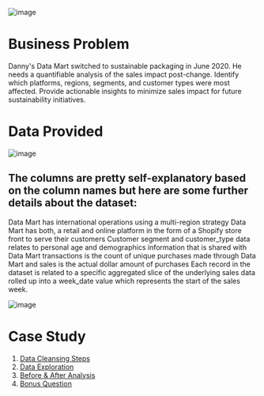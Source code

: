 ![image](https://github.com/user-attachments/assets/8d7c1482-8ede-4485-bfbf-7c160a8406dd)


# Business Problem
Danny's Data Mart switched to sustainable packaging in June 2020. He needs a quantifiable analysis of the sales impact post-change.
Identify which platforms, regions, segments, and customer types were most affected.
Provide actionable insights to minimize sales impact for future sustainability initiatives.

# Data Provided
 ![image](https://github.com/user-attachments/assets/47abbaaa-eac6-4ea4-b1f6-7f437056b170)

 ## The columns are pretty self-explanatory based on the column names but here are some further details about the dataset:

Data Mart has international operations using a multi-region strategy
Data Mart has both, a retail and online platform in the form of a Shopify store front to serve their customers
Customer segment and customer_type data relates to personal age and demographics information that is shared with Data Mart
transactions is the count of unique purchases made through Data Mart and sales is the actual dollar amount of purchases
Each record in the dataset is related to a specific aggregated slice of the underlying sales data rolled up into a week_date value which represents the start of the sales week.

![image](https://github.com/user-attachments/assets/7f741664-0405-4d27-89fa-a4c3daaa3411)

 # Case Study 
1.  [Data Cleansing Steps](https://github.com/RathiAnki/-8WeekSQLChallenge-Dany-Ma-/blob/main/Data%20Mart/A.%20Data%20Cleansing%20Steps.md)
2. [ Data Exploration](https://github.com/RathiAnki/-8WeekSQLChallenge-Dany-Ma-/blob/main/Data%20Mart/B.%20Data%20Exploration.md)
3. [Before & After Analysis](https://github.com/RathiAnki/-8WeekSQLChallenge-Dany-Ma-/blob/main/Data%20Mart/C.%20Before%20%26%20After%20Analysis%20.md)
4.  [Bonus Question](https://github.com/RathiAnki/-8WeekSQLChallenge-Dany-Ma-/blob/main/Data%20Mart/D.%20Bonus%20Question.md)
